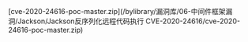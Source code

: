 [cve-2020-24616-poc-master.zip](/bylibrary/漏洞库/06-中间件框架漏洞/Jackson/Jackson反序列化远程代码执行 CVE-2020-24616/cve-2020-24616-poc-master.zip)
